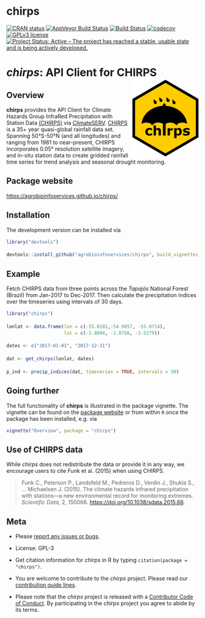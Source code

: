 
# chirps

<!-- badges: start -->

[![CRAN
status](https://www.r-pkg.org/badges/version/chirps)](https://cran.r-project.org/package=chirps)
[![AppVeyor Build
Status](https://ci.appveyor.com/api/projects/status/github/agrobioinfoservices/chirps?branch=master&svg=true)](https://ci.appveyor.com/project/kauedesousa/chirps)
[![Build
Status](https://travis-ci.org/agrobioinfoservices/chirps.svg?branch=master)](https://travis-ci.org/agrobioinfoservices/chirps)
[![codecov](https://codecov.io/gh/agrobioinfoservices/chirps/master.svg)](https://codecov.io/github/agrobioinfoservices/chirps?branch=master)
[![GPLv3
license](https://img.shields.io/badge/License-GPLv3-blue.svg)](https://www.r-project.org/Licenses/GPL-3)
[![Project Status: Active – The project has reached a stable, usable
state and is being actively
developed.](https://www.repostatus.org/badges/latest/active.svg)](https://www.repostatus.org/#active)
<!-- badges: end -->

# *chirps*: API Client for CHIRPS <img align="right" src="man/figures/logo.png">

## Overview

**chirps** provides the API Client for Climate Hazards Group InfraRed
Precipitation with Station Data
[(CHIRPS)](https://www.chc.ucsb.edu/data/chirps) via
[ClimateSERV](https://climateserv.readthedocs.io/en/latest/index.html).
[CHIRPS](https://www.chc.ucsb.edu/data/chirps) is a 35+ year
quasi-global rainfall data set. Spanning 50°S-50°N (and all longitudes)
and ranging from 1981 to near-present, CHIRPS incorporates 0.05°
resolution satellite imagery, and in-situ station data to create gridded
rainfall time series for trend analysis and seasonal drought monitoring.

## Package website

<https://agrobioinfoservices.github.io/chirps/>

## Installation

The development version can be installed via

``` r
library("devtools")

devtools::install_github("agrobioinfoservices/chirps", build_vignettes = TRUE)
```

## Example

Fetch CHIRPS data from three points across the *Tapajós* National Forest
(Brazil) from Jan-2017 to Dec-2017. Then calculate the precipitation
indices over the timeseries using intervals of 30 days.

``` r
library("chirps")

lonlat <- data.frame(lon = c(-55.0281,-54.9857, -55.0714),
                     lat = c(-2.8094, -2.8756, -3.5279))

dates <- c("2017-01-01", "2017-12-31")

dat <- get_chirps(lonlat, dates)

p_ind <- precip_indices(dat, timeseries = TRUE, intervals = 30)
```

## Going further

The full functionality of **chirps** is illustrated in the package
vignette. The vignette can be found on the [package
website](https://agrobioinfoservices.github.io/chirps/) or from within
`R` once the package has been installed, e.g. via

``` r
vignette("Overview", package = "chirps")
```

## Use of CHIRPS data

While *chirps* does not redistribute the data or provide it in any way,
we encourage users to cite Funk et al. (2015) when using CHIRPS.

> Funk C., Peterson P., Landsfeld M., Pedreros D., Verdin J., Shukla S.,
> … Michaelsen J. (2015). The climate hazards infrared precipitation
> with stations—a new environmental record for monitoring extremes.
> *Scientific Data*, 2, 150066. <https://doi.org/10.1038/sdata.2015.66>.

## Meta

  - Please [report any issues or
    bugs](https://github.com/agrobioinfoservices/chirps/issues).

  - License: GPL-3

  - Get citation information for *chirps* in R by typing
    `citation(package = "chirps")`.

  - You are welcome to contribute to the *chirps* project. Please read
    our [contribution guide lines](CONTRIBUTING.md).

  - Please note that the *chirps* project is released with a
    [Contributor Code of Conduct](CODE_OF_CONDUCT.md). By participating
    in the *chirps* project you agree to abide by its terms.
